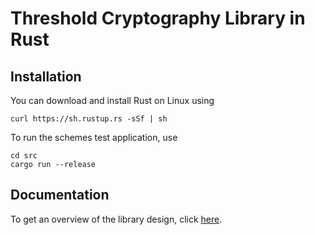 # Threshold Cryptography Library in Rust

## Installation

You can download and install Rust on Linux using 

    curl https://sh.rustup.rs -sSf | sh

To run the schemes test application, use 

    cd src
    cargo run --release

## Documentation

To get an overview of the library design, click [here](https://gitlab.inf.unibe.ch/crypto/2021.cosmoscrypto/-/blob/master/design/schemes/interface_rust.md).
